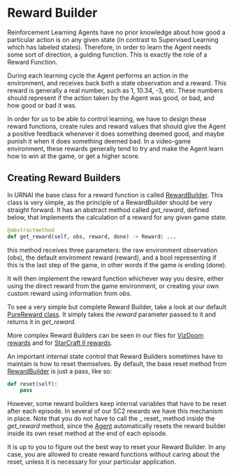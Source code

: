 # Reward Builder

Reinforcement Learning Agents have no prior knowledge about how good a particular action is on any
given state (in contrast to Supervised Learning which has labeled states). Therefore, in order to
learn the Agent needs some sort of direction, a guiding function. This is exactly the role of a
Reward Function.

During each learning cycle the Agent performs an action in the environment, and receives back both a
state observation and a reward. This reward is generally a real number, such as 1, 10.34, -3, etc.
These numbers should represent if the action taken by the Agent was good, or bad, and how good or
bad it was.

In order for us to be able to control learning, we have to design these reward functions, create
rules and reward values that should give the Agent a positive feedback whenever it does something
deemed good, and maybe punish it when it does something deemed bad. In a video-game environment,
these rewards generally tend to try and make the Agent learn how to win at the game, or get a higher
score.

## Creating Reward Builders

In URNAI the base class for a reward function is called [RewardBuilder](./abreward.py). This class
is very simple, as the principle of a RewardBuilder should be very straight forward. It has an
abstract method called _get_reward_, defined below, that implements the calculation of a reward for
any given game state.

```python
@abstractmethod
def get_reward(self, obs, reward, done) -> Reward: ...
```

this method receives three parameters: the raw environment observation (obs), the default enviroment
reward (reward), and a bool representing if this is the last step of the game, in other words if the
game is ending (done).

It will then implement the reward function whichever way you desire, either using the direct reward
from the game environment, or creating your own custom reward using information from _obs_.

To see a very simple but complete Reward Builder, take a look at our
default [PureReward class](./default.py). It simply takes the _reward_ parameter passed to it and
returns it in _get_reward_.

More complex Reward Builders can be seen in our files for [VizDoom rewards](./vizdoom.py) and
for [StarCraft II rewards](./sc2.py).

An important internal state control that Reward Builders sometimes have to maintain is how to reset
themselves. By default, the base reset method from [RewardBuilder](./abreward.py) is just a pass,
like so:

```python
def reset(self):
    pass
```

However, some reward builders keep internal variables that have to be reset after each episode. In
several of our SC2 rewards we have this mechanism in place. Note that you do not have to call the _
reset_ method inside the _get_reward_ method, since the [Agent](../base/abagent.py) automatically
resets the reward builder inside its own reset method at the end of each episode.

It is up to you to figure out the best way to reset your Reward Builder. In any case, you are
allowed to create reward functions without caring about the reset, unless it is necessary for your
particular application.
